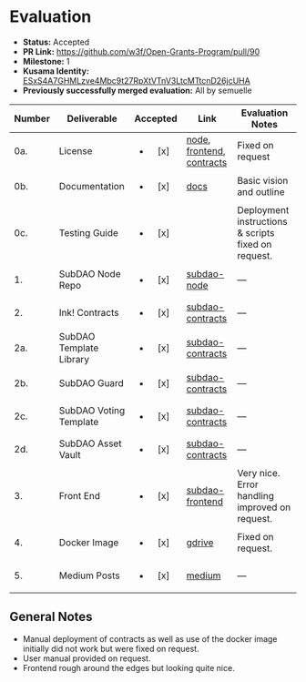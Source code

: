 # Evaluation

- **Status:** Accepted
- **PR Link:** https://github.com/w3f/Open-Grants-Program/pull/90
- **Milestone:** 1
- **Kusama Identity:** [ESxS4A7GHMLzve4Mbc9t27RpXtVTnV3LtcMTtcnD26jcUHA](https://polkascan.io/pre/kusama/account/ESxS4A7GHMLzve4Mbc9t27RpXtVTnV3LtcMTtcnD26jcUHA)
- **Previously successfully merged evaluation:** All by semuelle

| Number | Deliverable             |        Accepted        | Link                                                                                                                                                                                                                                                                                                                                                    | Evaluation Notes                                    |
| ------ | ----------------------- | :--------------------: | ------------------------------------------------------------------------------------------------------------------------------------------------------------------------------------------------------------------------------------------------------------------------------------------------------------------------------------------------------- | --------------------------------------------------- |
| 0a.    | License                 | <ul><li>[x] </li></ul> | [node](https://github.com/SubDAO-Network/subdao-node/blob/1f875aa55f0c38a4e7e03f5720a729fcb9d72814/LICENSE), [frontend](https://github.com/SubDAO-Network/subDAO-frontend/blob/321dde9670b5a301c1a98d7f7bb53f8111163e26/LICENSE), [contracts](https://github.com/SubDAO-Network/subDAO-contracts/blob/732e447342ae5e89e78e394a1f7e45264b249f25/LICENSE) | Fixed on request                                    |
| 0b.    | Documentation           | <ul><li>[x] </li></ul> | [docs](https://github.com/SubDAO-Network/docs/tree/69071af5291690b7df38510f6d696414bfc8c2ca/article)                                                                                                                                                                                                                                                    | Basic vision and outline                            |
| 0c.    | Testing Guide           | <ul><li>[x] </li></ul> |                                                                                                                                                                                                                                                                                                                                                         | Deployment instructions & scripts fixed on request. |
| 1.     | SubDAO Node Repo        | <ul><li>[x] </li></ul> | [subdao-node](https://github.com/SubDAO-Network/subdao-node/tree/1f875aa55f0c38a4e7e03f5720a729fcb9d72814)                                                                                                                                                                                                                                              | —                                                   |
| 2.     | Ink! Contracts          | <ul><li>[x] </li></ul> | [subdao-contracts](https://github.com/SubDAO-Network/subDAO-contracts/tree/9dcb5852b61e5f7b040a9e8e895b03e0ea2990a1)                                                                                                                                                                                                                                    | —                                                   |
| 2a.    | SubDAO Template Library | <ul><li>[x] </li></ul> | [subdao-contracts](https://github.com/SubDAO-Network/subDAO-contracts/tree/9dcb5852b61e5f7b040a9e8e895b03e0ea2990a1/template_manager)                                                                                                                                                                                                                   | —                                                   |
| 2b.    | SubDAO Guard            | <ul><li>[x] </li></ul> | [subdao-contracts](https://github.com/SubDAO-Network/subDAO-contracts/tree/9dcb5852b61e5f7b040a9e8e895b03e0ea2990a1/dao_manager)                                                                                                                                                                                                                        | —                                                   |
| 2c.    | SubDAO Voting Template  | <ul><li>[x] </li></ul> | [subdao-contracts](https://github.com/SubDAO-Network/subDAO-contracts/tree/9dcb5852b61e5f7b040a9e8e895b03e0ea2990a1/vote_manager)                                                                                                                                                                                                                       | —                                                   |
| 2d.    | SubDAO Asset Vault      | <ul><li>[x] </li></ul> | [subdao-contracts](https://github.com/SubDAO-Network/subDAO-contracts/tree/9dcb5852b61e5f7b040a9e8e895b03e0ea2990a1/vault)                                                                                                                                                                                                                              | —                                                   |
| 3.     | Front End               | <ul><li>[x] </li></ul> | [subdao-frontend](https://github.com/SubDAO-Network/subDAO-frontend/tree/2d82c43818223d9bf0575fcf69e7ed07246c4d64)                                                                                                                                                                                                                                      | Very nice. Error handling improved on request.      |
| 4.     | Docker Image            | <ul><li>[x] </li></ul> | [gdrive](https://drive.google.com/drive/folders/1VRm0puMeYOj6c8hHGNlKmZZyN9D8mo-v)                                                                                                                                                                                                                                                                      | Fixed on request.                                   |
| 5.     | Medium Posts            | <ul><li>[x] </li></ul> | [medium](https://subdao.medium.com/subdaos-viso-how-will-organizations-evolve-in-the-next-decade-db0883ff290d)                                                                                                                                                                                                                                          | —                                                   |

## General Notes

- Manual deployment of contracts as well as use of the docker image initially did not work but were fixed on request.
- User manual provided on request.
- Frontend rough around the edges but looking quite nice.
